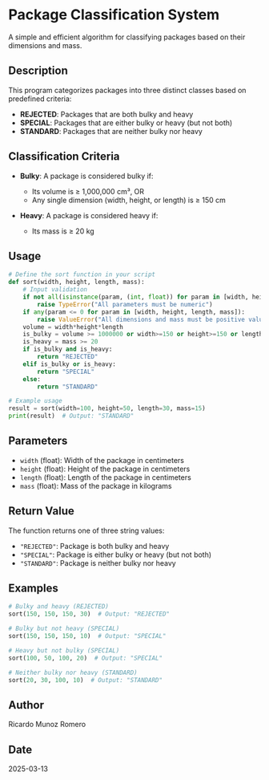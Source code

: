 # Package Classification System

A simple and efficient algorithm for classifying packages based on their dimensions and mass.

## Description

This program categorizes packages into three distinct classes based on predefined criteria:

- **REJECTED**: Packages that are both bulky and heavy
- **SPECIAL**: Packages that are either bulky or heavy (but not both)
- **STANDARD**: Packages that are neither bulky nor heavy

## Classification Criteria

- **Bulky**: A package is considered bulky if:
  - Its volume is ≥ 1,000,000 cm³, OR
  - Any single dimension (width, height, or length) is ≥ 150 cm

- **Heavy**: A package is considered heavy if:
  - Its mass is ≥ 20 kg

## Usage

```python
# Define the sort function in your script
def sort(width, height, length, mass):
    # Input validation
    if not all(isinstance(param, (int, float)) for param in [width, height, length, mass]):
        raise TypeError("All parameters must be numeric")
    if any(param <= 0 for param in [width, height, length, mass]):
        raise ValueError("All dimensions and mass must be positive values")
    volume = width*height*length
    is_bulky = volume >= 1000000 or width>=150 or height>=150 or length>=150
    is_heavy = mass >= 20
    if is_bulky and is_heavy:
        return "REJECTED"
    elif is_bulky or is_heavy:
        return "SPECIAL"
    else:
        return "STANDARD"

# Example usage
result = sort(width=100, height=50, length=30, mass=15)
print(result)  # Output: "STANDARD"
```

## Parameters

- `width` (float): Width of the package in centimeters
- `height` (float): Height of the package in centimeters
- `length` (float): Length of the package in centimeters
- `mass` (float): Mass of the package in kilograms

## Return Value

The function returns one of three string values:
- `"REJECTED"`: Package is both bulky and heavy
- `"SPECIAL"`: Package is either bulky or heavy (but not both)
- `"STANDARD"`: Package is neither bulky nor heavy

## Examples

```python
# Bulky and heavy (REJECTED)
sort(150, 150, 150, 30)  # Output: "REJECTED"

# Bulky but not heavy (SPECIAL)
sort(150, 150, 150, 10)  # Output: "SPECIAL"

# Heavy but not bulky (SPECIAL)
sort(100, 50, 100, 20)  # Output: "SPECIAL"

# Neither bulky nor heavy (STANDARD)
sort(20, 30, 100, 10)  # Output: "STANDARD"
```

## Author

Ricardo Munoz Romero

## Date

2025-03-13

